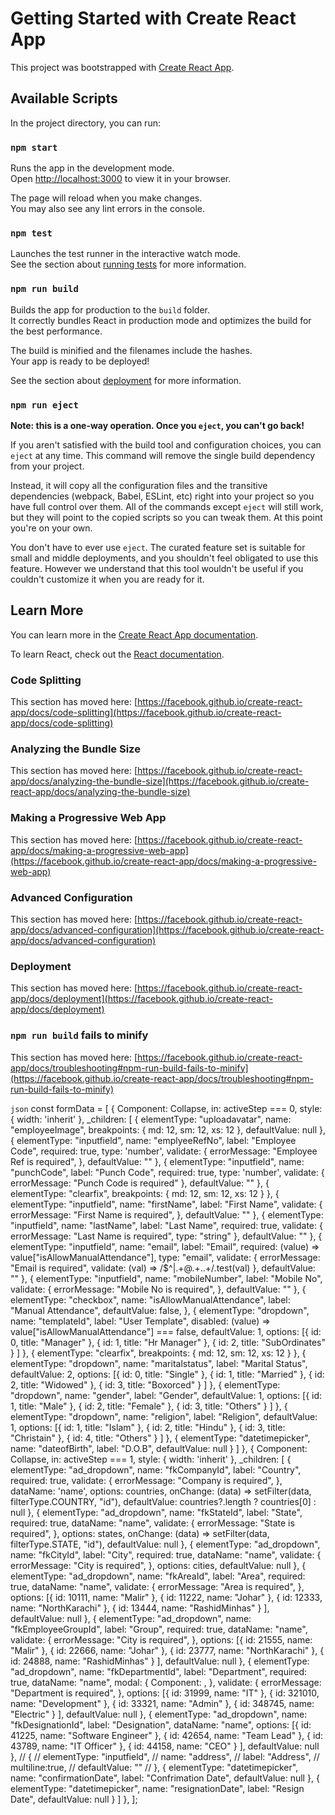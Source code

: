 # Getting Started with Create React App

This project was bootstrapped with [Create React App](https://github.com/facebook/create-react-app).

## Available Scripts

In the project directory, you can run:

### `npm start`

Runs the app in the development mode.\
Open [http://localhost:3000](http://localhost:3000) to view it in your browser.

The page will reload when you make changes.\
You may also see any lint errors in the console.

### `npm test`

Launches the test runner in the interactive watch mode.\
See the section about [running tests](https://facebook.github.io/create-react-app/docs/running-tests) for more information.

### `npm run build`

Builds the app for production to the `build` folder.\
It correctly bundles React in production mode and optimizes the build for the best performance.

The build is minified and the filenames include the hashes.\
Your app is ready to be deployed!

See the section about [deployment](https://facebook.github.io/create-react-app/docs/deployment) for more information.

### `npm run eject`

**Note: this is a one-way operation. Once you `eject`, you can't go back!**

If you aren't satisfied with the build tool and configuration choices, you can `eject` at any time. This command will remove the single build dependency from your project.

Instead, it will copy all the configuration files and the transitive dependencies (webpack, Babel, ESLint, etc) right into your project so you have full control over them. All of the commands except `eject` will still work, but they will point to the copied scripts so you can tweak them. At this point you're on your own.

You don't have to ever use `eject`. The curated feature set is suitable for small and middle deployments, and you shouldn't feel obligated to use this feature. However we understand that this tool wouldn't be useful if you couldn't customize it when you are ready for it.

## Learn More

You can learn more in the [Create React App documentation](https://facebook.github.io/create-react-app/docs/getting-started).

To learn React, check out the [React documentation](https://reactjs.org/).

### Code Splitting

This section has moved here: [https://facebook.github.io/create-react-app/docs/code-splitting](https://facebook.github.io/create-react-app/docs/code-splitting)

### Analyzing the Bundle Size

This section has moved here: [https://facebook.github.io/create-react-app/docs/analyzing-the-bundle-size](https://facebook.github.io/create-react-app/docs/analyzing-the-bundle-size)

### Making a Progressive Web App

This section has moved here: [https://facebook.github.io/create-react-app/docs/making-a-progressive-web-app](https://facebook.github.io/create-react-app/docs/making-a-progressive-web-app)

### Advanced Configuration

This section has moved here: [https://facebook.github.io/create-react-app/docs/advanced-configuration](https://facebook.github.io/create-react-app/docs/advanced-configuration)

### Deployment

This section has moved here: [https://facebook.github.io/create-react-app/docs/deployment](https://facebook.github.io/create-react-app/docs/deployment)

### `npm run build` fails to minify

This section has moved here: [https://facebook.github.io/create-react-app/docs/troubleshooting#npm-run-build-fails-to-minify](https://facebook.github.io/create-react-app/docs/troubleshooting#npm-run-build-fails-to-minify)

```json```
 const formData = [
    {
      Component: Collapse,
      in: activeStep === 0,
      style: { width: 'inherit' },
      _children: [
        {
          elementType: "uploadavatar",
          name: "employeeImage",
          breakpoints: { md: 12, sm: 12, xs: 12 },
          defaultValue: null
        },
        {
          elementType: "inputfield",
          name: "emplyeeRefNo",
          label: "Employee Code",
          required: true,
          type: 'number',
          validate: {
            errorMessage: "Employee Ref is required",
          },
          defaultValue: ""
        },
        {
          elementType: "inputfield",
          name: "punchCode",
          label: "Punch Code",
          required: true,
          type: 'number',
          validate: {
            errorMessage: "Punch Code is required"
          },
          defaultValue: ""
        },
        {
          elementType: "clearfix",
          breakpoints: { md: 12, sm: 12, xs: 12 }
        },
        {
          elementType: "inputfield",
          name: "firstName",
          label: "First Name",
          validate: {
            errorMessage: "First Name is required",
          },
          defaultValue: ""
        },
        {
          elementType: "inputfield",
          name: "lastName",
          label: "Last Name",
          required: true,
          validate: {
            errorMessage: "Last Name is required",
            type: "string"
          },
          defaultValue: ""
        },
        {
          elementType: "inputfield",
          name: "email",
          label: "Email",
          required: (value) => value["isAllowManualAttendance"],
          type: "email",
          validate: {
            errorMessage: "Email is required",
            validate: (val) => /$^|.+@.+..+/.test(val)
          },
          defaultValue: ""
        },
        {
          elementType: "inputfield",
          name: "mobileNumber",
          label: "Mobile No",
          validate: {
            errorMessage: "Mobile No is required",
          },
          defaultValue: ""
        },
        {
          elementType: "checkbox",
          name: "isAllowManualAttendance",
          label: "Manual Attendance",
          defaultValue: false,
        },
        {
          elementType: "dropdown",
          name: "templateId",
          label: "User Template",
          disabled: (value) => value["isAllowManualAttendance"] === false,
          defaultValue: 1,
          options: [{
            id: 0, title: "Manager"
          },
          { id: 1, title: "Hr Manager" },
          { id: 2, title: "SubOrdinates" }
          ]
        },
        {
          elementType: "clearfix",
          breakpoints: { md: 12, sm: 12, xs: 12 }
        },
        {
          elementType: "dropdown",
          name: "maritalstatus",
          label: "Marital Status",
          defaultValue: 2,
          options: [{
            id: 0, title: "Single"
          },
          { id: 1, title: "Married" },
          { id: 2, title: "Widowed" },
          { id: 3, title: "Boxorced" }
          ]
        },
        {
          elementType: "dropdown",
          name: "gender",
          label: "Gender",
          defaultValue: 1,
          options: [{
            id: 1, title: "Male"
          },
          { id: 2, title: "Female" },
          { id: 3, title: "Others" }
          ]
        },
        {
          elementType: "dropdown",
          name: "religion",
          label: "Religion",
          defaultValue: 1,
          options: [{
            id: 1, title: "Islam"
          },
          { id: 2, title: "Hindu" },
          { id: 3, title: "Christain" },
          { id: 4, title: "Others" }
          ]
        },
        {
          elementType: "datetimepicker",
          name: "dateofBirth",
          label: "D.O.B",
          defaultValue: null
        }
      ]
    },
    {
      Component: Collapse,
      in: activeStep === 1,
      style: { width: 'inherit' },
      _children: [
        {
          elementType: "ad_dropdown",
          name: "fkCompanyId",
          label: "Country",
          required: true,
          validate: {
            errorMessage: "Company is required",
          },
          dataName: 'name',
          options: countries,
          onChange: (data) => setFilter(data, filterType.COUNTRY, "id"),
          defaultValue: countries?.length ? countries[0] : null
        },
        {
          elementType: "ad_dropdown",
          name: "fkStateId",
          label: "State",
          required: true,
          dataName: "name",
          validate: {
            errorMessage: "State is required",
          },
          options: states,
          onChange: (data) => setFilter(data, filterType.STATE, "id"),
          defaultValue: null
        },
        {
          elementType: "ad_dropdown",
          name: "fkCityId",
          label: "City",
          required: true,
          dataName: "name",
          validate: {
            errorMessage: "City is required",
          },
          options: cities,
          defaultValue: null
        },
        {
          elementType: "ad_dropdown",
          name: "fkAreaId",
          label: "Area",
          required: true,
          dataName: "name",
          validate: {
            errorMessage: "Area is required",
          },
          options: [{
            id: 10111, name: "Malir"
          },
          { id: 11222, name: "Johar" },
          { id: 12333, name: "NorthKarachi" },
          { id: 13444, name: "RashidMinhas" }
          ],
          defaultValue: null
        },
        {
          elementType: "ad_dropdown",
          name: "fkEmployeeGroupId",
          label: "Group",
          required: true,
          dataName: "name",
          validate: {
            errorMessage: "City is required",
          },
          options: [{
            id: 21555, name: "Malir"
          },
          { id: 22666, name: "Johar" },
          { id: 23777, name: "NorthKarachi" },
          { id: 24888, name: "RashidMinhas" }
          ],
          defaultValue: null
        },
        {
          elementType: "ad_dropdown",
          name: "fkDepartmentId",
          label: "Department",
          required: true,
          dataName: "name",
          modal: {
            Component: <AddDepartmentModal />,
          },
          validate: {
            errorMessage: "Department is required",
          },
          options: [{
            id: 31999, name: "IT"
          },
          { id: 321010, name: "Development" },
          { id: 33321, name: "Admin" },
          { id: 348745, name: "Electric" }
          ],
          defaultValue: null
        },
        {
          elementType: "ad_dropdown",
          name: "fkDesignationId",
          label: "Designation",
          dataName: "name",
          options: [{
            id: 41225, name: "Software Engineer"
          },
          { id: 42654, name: "Team Lead" },
          { id: 43789, name: "IT Officer" },
          { id: 44158, name: "CEO" }
          ],
          defaultValue: null
        },
        // {
        //   elementType: "inputfield",
        //   name: "address",
        //   label: "Address",
        //   multiline:true,
        //   defaultValue: ""
        // },
        {
          elementType: "datetimepicker",
          name: "confirmationDate",
          label: "Confrimation Date",
          defaultValue: null
        },
        {
          elementType: "datetimepicker",
          name: "resignationDate",
          label: "Resign Date",
          defaultValue: null
        }
      ]
    },
  ];